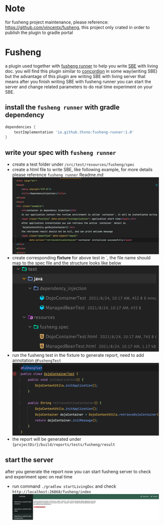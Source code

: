 # Note
for fusheng project maintenance, please reference: https://github.com/vincentx/fusheng,
this project only crated in order to publish the plugin to gradle portal

# Fusheng

a plugin used together with [fusheng runner](../runner) to help you
write [SBE](https://en.wikipedia.org/wiki/Specification_by_example#:~:text=Specification%20by%20example%20(SBE)%20is,examples%20instead%20of%20abstract%20statements.)
with living doc. you will find this plugin similar to [concordion](https://concordion.org/) in some way(writing SBE) but
the advantage of this plugin are writing SBE with living server that means after you finish writing SBE with fusheng
runner you can start the server and change related parameters to do real time experiment on your SBE.

## install the `fusheng runner` with gradle dependency

```groovy
dependencies {
    testImplementation 'io.github.thxno:fusheng-runner:1.0'
}
```

## write your spec with `fusheng runner`
* create a test folder under `/src/test/resources/fusheng/spec`
* create a html file to write SBE, like following example, for more details please reference `fusheng runner` Readme.md
![img.png](img.png)
* create corresponding **fixture** for above test in `, the file name should map to the spec file and the structure looks like below
![img_1.png](img_1.png)
* run the fusheng test in the fixture to generate report, need to add annotation `@FushengTest`
![img_2.png](img_2.png)
* the report will be generated under `{projectDir}/build/reports/tests/fusheng/result` 

## start the server
after you generate the report now you can start fusheng server to check and experiment spec on real time
* run command `./gradlew startLivingDoc` and check `http://localhost:26868/fusheng/index`
 ![img_3.png](img_3.png)